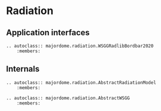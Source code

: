 # Radiation

## Application interfaces

```{eval-rst}
.. autoclass:: majordome.radiation.WSGGRadlibBordbar2020
    :members:
```

## Internals

```{eval-rst}
.. autoclass:: majordome.radiation.AbstractRadiationModel
    :members:

.. autoclass:: majordome.radiation.AbstractWSGG
    :members:
```
